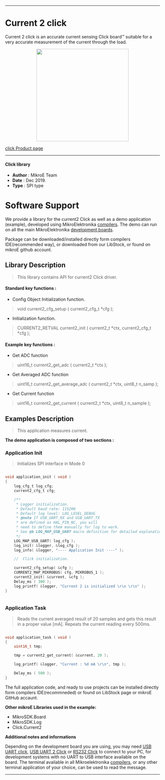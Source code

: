 
---
# Current 2 click

Current 2 click is an accurate current sensing Click board™ suitable for a very accurate measurement of the current through the load.

<p align="center">
  <img src="https://download.mikroe.com/images/click_for_ide/current2_click.png" height=300px>
</p>

[click Product page](https://www.mikroe.com/current-2-click)

---


#### Click library 

- **Author**        : MikroE Team
- **Date**          : Dec 2019.
- **Type**          : SPI type


# Software Support

We provide a library for the current2 Click 
as well as a demo application (example), developed using MikroElektronika 
[compilers](https://shop.mikroe.com/compilers). 
The demo can run on all the main MikroElektronika [development boards](https://shop.mikroe.com/development-boards).

Package can be downloaded/installed directly form compilers IDE(recommended way), or downloaded from our LibStock, or found on mikroE github account. 

## Library Description

> This library contains API for current2 Click driver.

#### Standard key functions :

- Config Object Initialization function.
> void current2_cfg_setup ( current2_cfg_t *cfg ); 
 
- Initialization function.
> CURRENT2_RETVAL current2_init ( current2_t *ctx, current2_cfg_t *cfg );

#### Example key functions :

- Get ADC function
> uint16_t current2_get_adc ( current2_t *ctx );
 
- Get Averaged ADC function
> uint16_t current2_get_average_adc ( current2_t *ctx, uint8_t n_samp );

- Get Current function
> uint16_t current2_get_current ( current2_t *ctx, uint8_t n_sample );

## Examples Description

> This application measures current.

**The demo application is composed of two sections :**

### Application Init 

> Initializes SPI interface in Mode 0

```c

void application_init ( void )
{
    log_cfg_t log_cfg;
    current2_cfg_t cfg;

    /** 
     * Logger initialization.
     * Default baud rate: 115200
     * Default log level: LOG_LEVEL_DEBUG
     * @note If USB_UART_RX and USB_UART_TX 
     * are defined as HAL_PIN_NC, you will 
     * need to define them manually for log to work. 
     * See @b LOG_MAP_USB_UART macro definition for detailed explanation.
     */
    LOG_MAP_USB_UART( log_cfg );
    log_init( &logger, &log_cfg );
    log_info( &logger, "---- Application Init ----" );

    //  Click initialization.

    current2_cfg_setup( &cfg );
    CURRENT2_MAP_MIKROBUS( cfg, MIKROBUS_1 );
    current2_init( &current, &cfg );
    Delay_ms ( 300 );
    log_printf( &logger, "Current 2 is initialized \r\n \r\n" );
}
  
```

### Application Task

> Reads the current averaged result of 20 samples and
> gets this result in a proper value [mA]. Repeats the current reading every 500ms.

```c

void application_task ( void )
{
    uint16_t tmp;

    tmp = current2_get_current( &current, 20 );

    log_printf( &logger, "Current : %d mA \r\n", tmp );

    Delay_ms ( 500 );
} 

```

The full application code, and ready to use projects can be  installed directly form compilers IDE(recommneded) or found on LibStock page or mikroE GitHub accaunt.

**Other mikroE Libraries used in the example:** 

- MikroSDK.Board
- MikroSDK.Log
- Click.Current2

**Additional notes and informations**

Depending on the development board you are using, you may need 
[USB UART click](https://shop.mikroe.com/usb-uart-click), 
[USB UART 2 Click](https://shop.mikroe.com/usb-uart-2-click) or 
[RS232 Click](https://shop.mikroe.com/rs232-click) to connect to your PC, for 
development systems with no UART to USB interface available on the board. The 
terminal available in all Mikroelektronika 
[compilers](https://shop.mikroe.com/compilers), or any other terminal application 
of your choice, can be used to read the message.



---
